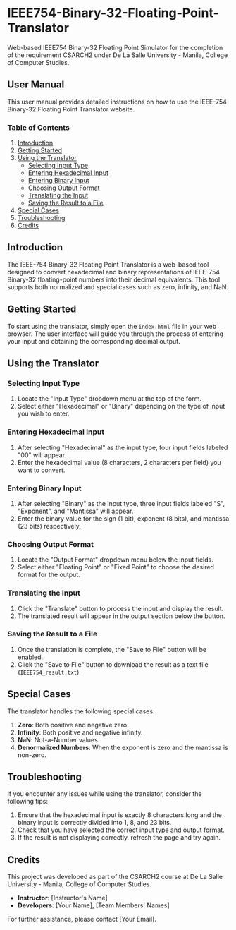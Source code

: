 # IEEE754-Binary-32-Floating-Point-Translator

Web-based IEEE754 Binary-32 Floating Point Simulator for the completion of the requirement CSARCH2 under De La Salle University - Manila, College of Computer Studies.

## User Manual

This user manual provides detailed instructions on how to use the IEEE-754 Binary-32 Floating Point Translator website.

### Table of Contents

1. [Introduction](#introduction)
2. [Getting Started](#getting-started)
3. [Using the Translator](#using-the-translator)
    - [Selecting Input Type](#selecting-input-type)
    - [Entering Hexadecimal Input](#entering-hexadecimal-input)
    - [Entering Binary Input](#entering-binary-input)
    - [Choosing Output Format](#choosing-output-format)
    - [Translating the Input](#translating-the-input)
    - [Saving the Result to a File](#saving-the-result-to-a-file)
4. [Special Cases](#special-cases)
5. [Troubleshooting](#troubleshooting)
6. [Credits](#credits)

## Introduction

The IEEE-754 Binary-32 Floating Point Translator is a web-based tool designed to convert hexadecimal and binary representations of IEEE-754 Binary-32 floating-point numbers into their decimal equivalents. This tool supports both normalized and special cases such as zero, infinity, and NaN.

## Getting Started

To start using the translator, simply open the `index.html` file in your web browser. The user interface will guide you through the process of entering your input and obtaining the corresponding decimal output.

## Using the Translator

### Selecting Input Type

1. Locate the "Input Type" dropdown menu at the top of the form.
2. Select either "Hexadecimal" or "Binary" depending on the type of input you wish to enter.

### Entering Hexadecimal Input

1. After selecting "Hexadecimal" as the input type, four input fields labeled "00" will appear.
2. Enter the hexadecimal value (8 characters, 2 characters per field) you want to convert.

### Entering Binary Input

1. After selecting "Binary" as the input type, three input fields labeled "S", "Exponent", and "Mantissa" will appear.
2. Enter the binary value for the sign (1 bit), exponent (8 bits), and mantissa (23 bits) respectively.

### Choosing Output Format

1. Locate the "Output Format" dropdown menu below the input fields.
2. Select either "Floating Point" or "Fixed Point" to choose the desired format for the output.

### Translating the Input

1. Click the "Translate" button to process the input and display the result.
2. The translated result will appear in the output section below the button.

### Saving the Result to a File

1. Once the translation is complete, the "Save to File" button will be enabled.
2. Click the "Save to File" button to download the result as a text file (`IEEE754_result.txt`).

## Special Cases

The translator handles the following special cases:

1. **Zero**: Both positive and negative zero.
2. **Infinity**: Both positive and negative infinity.
3. **NaN**: Not-a-Number values.
4. **Denormalized Numbers**: When the exponent is zero and the mantissa is non-zero.

## Troubleshooting

If you encounter any issues while using the translator, consider the following tips:

1. Ensure that the hexadecimal input is exactly 8 characters long and the binary input is correctly divided into 1, 8, and 23 bits.
2. Check that you have selected the correct input type and output format.
3. If the result is not displaying correctly, refresh the page and try again.

## Credits

This project was developed as part of the CSARCH2 course at De La Salle University - Manila, College of Computer Studies.

- **Instructor**: [Instructor's Name]
- **Developers**: [Your Name], [Team Members' Names]

For further assistance, please contact [Your Email].
